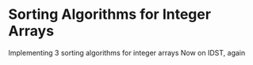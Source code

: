 # Sorting Algorithms for Integer Arrays
Implementing 3 sorting algorithms for integer arrays
Now on IDST, again
